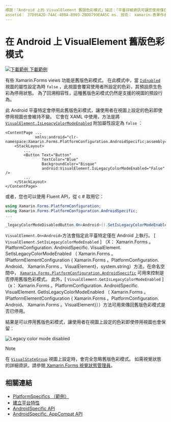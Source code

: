 ```yaml
---
標題：「Android 上的 VisualElement 舊版色彩模式」描述：「平臺詳細資訊可讓您使用僅在特定平臺上提供的功能，而不需執行自訂轉譯器或效果。 本文說明如何使用會停用舊版色彩模式的 Android 平臺特定 Xamarin.Forms 。
assetid： 37D95A2D-74AC-488A-B903-2BDD799EAA5C ms. 技術： xamarin-表單作者： davidbritch ms. author： dabritch ms. 日期：07/10/2018 否-loc： [ Xamarin.Forms ， Xamarin.Essentials ]
---
```


# <a name="visualelement-legacy-color-mode-on-android"></a>在 Android 上 VisualElement 舊版色彩模式

[![下載範例 ](~/media/shared/download.png) 下載範例](https://docs.microsoft.com/samples/xamarin/xamarin-forms-samples/userinterface-platformspecifics)

有些 Xamarin.Forms views 功能是舊版色彩模式。 在此模式中，當 [`IsEnabled`](xref:Xamarin.Forms.VisualElement.IsEnabled) 視圖的屬性設定為時 `false` ，此視圖會覆寫使用者所設定的色彩，其預設原生色彩為停用狀態。 為了回溯相容性，這種舊版色彩模式仍然是支援的視圖的預設行為。

此 Android 平臺特定會停用此舊版色彩模式，讓使用者在視圖上設定的色彩即使停用視圖也會維持不變。 它會在 XAML 中使用，方法是將 [`VisualElement.IsLegacyColorModeEnabled`](xref:Xamarin.Forms.PlatformConfiguration.AndroidSpecific.VisualElement.IsLegacyColorModeEnabledProperty) 附加屬性設定為 `false` ：

```xaml
<ContentPage ...
             xmlns:android="clr-namespace:Xamarin.Forms.PlatformConfiguration.AndroidSpecific;assembly=Xamarin.Forms.Core">
    <StackLayout>
        ...
        <Button Text="Button"
                TextColor="Blue"
                BackgroundColor="Bisque"
                android:VisualElement.IsLegacyColorModeEnabled="False" />
        ...
    </StackLayout>
</ContentPage>
```

或者，您也可以使用 Fluent API，從 c # 取用它：

```csharp
using Xamarin.Forms.PlatformConfiguration;
using Xamarin.Forms.PlatformConfiguration.AndroidSpecific;
...

_legacyColorModeDisabledButton.On<Android>().SetIsLegacyColorModeEnabled(false);
```

`VisualElement.On<Android>`方法會指定此平臺特定僅在 Android 上執行。 [ `VisualElement.SetIsLegacyColorModeEnabled` ] （X： Xamarin.Forms 。PlatformConfiguration. AndroidSpecific. VisualElement. SetIsLegacyColorModeEnabled （ Xamarin.Forms 。IPlatformElementConfiguration { Xamarin.Forms 。PlatformConfiguration. Android、 Xamarin.Forms 。VisualElement}，system.string）方法，在命名空間中， [`Xamarin.Forms.PlatformConfiguration.AndroidSpecific`](xref:Xamarin.Forms.PlatformConfiguration.AndroidSpecific) 可用來控制是否停用舊版色彩模式。 此外，[ `VisualElement.GetIsLegacyColorModeEnabled` ] （x： Xamarin.Forms 。PlatformConfiguration. AndroidSpecific. VisualElement. GetIsLegacyColorModeEnabled （ Xamarin.Forms 。IPlatformElementConfiguration { Xamarin.Forms 。PlatformConfiguration. Android、 Xamarin.Forms 。VisualElement}））方法可用來傳回舊版色彩模式是否已停用。

結果是可以停用舊版色彩模式，讓使用者在視圖上設定的色彩即使停用視圖也會保留：

![](legacy-color-mode-images/legacy-color-mode-disabled.png "Legacy color mode disabled")

> [!NOTE]
> 在 [`VisualStateGroup`](xref:Xamarin.Forms.VisualStateGroup) 視圖上設定時，會完全忽略舊版色彩模式。 如需視覺狀態的詳細資訊，請參閱[ Xamarin.Forms 視覺狀態管理員](~/xamarin-forms/user-interface/visual-state-manager.md)。

## <a name="related-links"></a>相關連結

- [PlatformSpecifics （範例）](https://docs.microsoft.com/samples/xamarin/xamarin-forms-samples/userinterface-platformspecifics)
- [建立平台特性](~/xamarin-forms/platform/platform-specifics/index.md#creating-platform-specifics)
- [AndroidSpecific API](xref:Xamarin.Forms.PlatformConfiguration.AndroidSpecific)
- [AndroidSpecific. AppCompat API](xref:Xamarin.Forms.PlatformConfiguration.AndroidSpecific.AppCompat)
